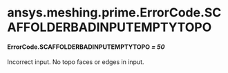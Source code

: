 # ansys.meshing.prime.ErrorCode.SCAFFOLDERBADINPUTEMPTYTOPO

#### ErrorCode.SCAFFOLDERBADINPUTEMPTYTOPO *= 50*

Incorrect input. No topo faces or edges in input.

<!-- !! processed by numpydoc !! -->
